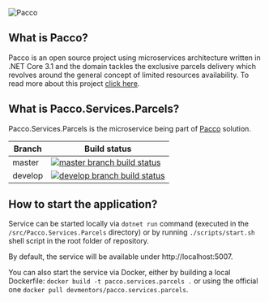 ![Pacco](https://raw.githubusercontent.com/devmentors/Pacco/master/assets/pacco_logo.png)

**What is Pacco?**
----------------

Pacco is an open source project using microservices architecture written in .NET Core 3.1 and the domain tackles the exclusive parcels delivery which revolves around the general concept of limited resources availability. To read more about this project [click here](https://github.com/devmentors/Pacco).

**What is Pacco.Services.Parcels?**
----------------

Pacco.Services.Parcels is the microservice being part of [Pacco](https://github.com/devmentors/Pacco) solution.

|Branch             |Build status                                                  
|-------------------|-----------------------------------------------------
|master             |[![master branch build status](https://api.travis-ci.org/devmentors/Pacco.Services.Parcels.svg?branch=master)](https://travis-ci.org/devmentors/Pacco.Services.Parcels)
|develop            |[![develop branch build status](https://api.travis-ci.org/devmentors/Pacco.Services.Parcels.svg?branch=develop)](https://travis-ci.org/devmentors/Pacco.Services.Parcels/branches)

**How to start the application?**
----------------

Service can be started locally via `dotnet run` command (executed in the `/src/Pacco.Services.Parcels` directory) or by running `./scripts/start.sh` shell script in the root folder of repository.

By default, the service will be available under http://localhost:5007.

You can also start the service via Docker, either by building a local Dockerfile: `docker build -t pacco.services.parcels .` or using the official one `docker pull devmentors/pacco.services.parcels`.